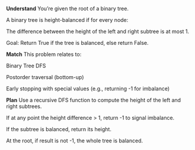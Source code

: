**Understand**
You’re given the root of a binary tree.

A binary tree is height-balanced if for every node:

The difference between the height of the left and right subtree is at most 1.

Goal: Return True if the tree is balanced, else return False.

**Match**
This problem relates to:

Binary Tree DFS

Postorder traversal (bottom-up)

Early stopping with special values (e.g., returning -1 for imbalance)

**Plan**
Use a recursive DFS function to compute the height of the left and right subtrees.

If at any point the height difference > 1, return -1 to signal imbalance.

If the subtree is balanced, return its height.

At the root, if result is not -1, the whole tree is balanced.

